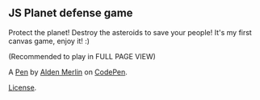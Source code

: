 JS Planet defense game
----------------------
Protect the planet! Destroy the asteroids to save your people! 
It's my first canvas game, enjoy it! :)

(Recommended to play in FULL PAGE VIEW)

A [Pen](https://codepen.io/MyrddinEmrys/pen/oNeoOOV) by [Alden Merlin](https://codepen.io/MyrddinEmrys) on [CodePen](https://codepen.io).

[License](https://codepen.io/MyrddinEmrys/pen/oNeoOOV/license).